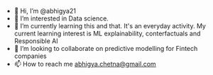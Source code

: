 - 👋 Hi, I’m @abhigya21
- 👀 I’m interested in  Data science.
- 🌱 I’m currently learning this and that. It's an everyday activity. My current learning interest is ML explainability, conterfactuals and Responsible AI
- 💞️ I’m looking to collaborate on predictive modelling for Fintech companies
- 📫 How to reach me abhigya.chetna@gmail.com

<!---
abhigya21/abhigya21 is a ✨ special ✨ repository because its `README.md` (this file) appears on your GitHub profile.
You can click the Preview link to take a look at your changes.
--->
